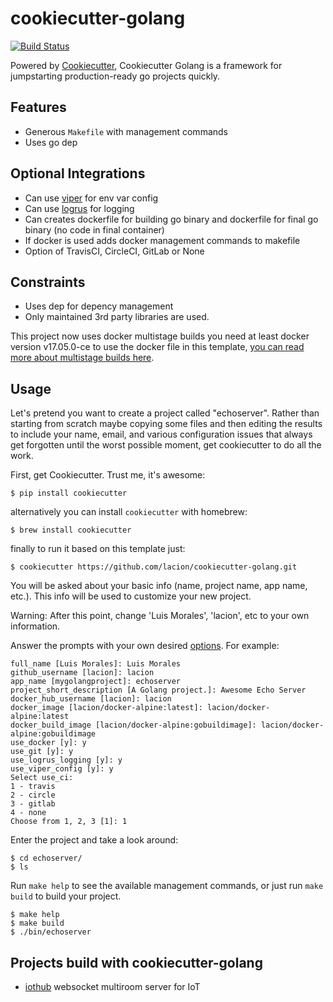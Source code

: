 # cookiecutter-golang

[![Build Status](https://travis-ci.org/lacion/cookiecutter-golang.svg?branch=master)](https://travis-ci.org/lacion/cookiecutter-golang)

Powered by [Cookiecutter](https://github.com/audreyr/cookiecutter), Cookiecutter Golang is a framework for jumpstarting production-ready go projects quickly.

## Features

- Generous `Makefile` with management commands
- Uses go dep

## Optional Integrations

- Can use [viper](https://github.com/spf13/viper) for env var config
- Can use [logrus](https://github.com/sirupsen/logrus) for logging
- Can creates dockerfile for building go binary and dockerfile for final go binary (no code in final container)
- If docker is used adds docker management commands to makefile
- Option of TravisCI, CircleCI, GitLab or None

## Constraints

- Uses dep for depency management
- Only maintained 3rd party libraries are used.

This project now uses docker multistage builds you need at least docker version v17.05.0-ce to use the docker file in this template, [you can read more about multistage builds here](https://www.critiqus.com/post/multi-stage-docker-builds/).

## Usage

Let's pretend you want to create a project called "echoserver". Rather than starting from scratch maybe copying 
some files and then editing the results to include your name, email, and various configuration issues that always 
get forgotten until the worst possible moment, get cookiecutter to do all the work.

First, get Cookiecutter. Trust me, it's awesome:
```console
$ pip install cookiecutter
```

alternatively you can install `cookiecutter` with homebrew:
```console
$ brew install cookiecutter
```

finally to run it based on this template just:
```console
$ cookiecutter https://github.com/lacion/cookiecutter-golang.git
```

You will be asked about your basic info (name, project name, app name, etc.). This info will be used to customize your new project.

Warning: After this point, change 'Luis Morales', 'lacion', etc to your own information.

Answer the prompts with your own desired [options](). For example:
```console
full_name [Luis Morales]: Luis Morales
github_username [lacion]: lacion
app_name [mygolangproject]: echoserver
project_short_description [A Golang project.]: Awesome Echo Server
docker_hub_username [lacion]: lacion
docker_image [lacion/docker-alpine:latest]: lacion/docker-alpine:latest
docker_build_image [lacion/docker-alpine:gobuildimage]: lacion/docker-alpine:gobuildimage
use_docker [y]: y
use_git [y]: y
use_logrus_logging [y]: y
use_viper_config [y]: y
Select use_ci:
1 - travis
2 - circle
3 - gitlab
4 - none
Choose from 1, 2, 3 [1]: 1
```

Enter the project and take a look around:
```console
$ cd echoserver/
$ ls
```

Run `make help` to see the available management commands, or just run `make build` to build your project.
```console
$ make help
$ make build
$ ./bin/echoserver
```

## Projects build with cookiecutter-golang

- [iothub](https://github.com/lacion/iothub) websocket multiroom server for IoT
